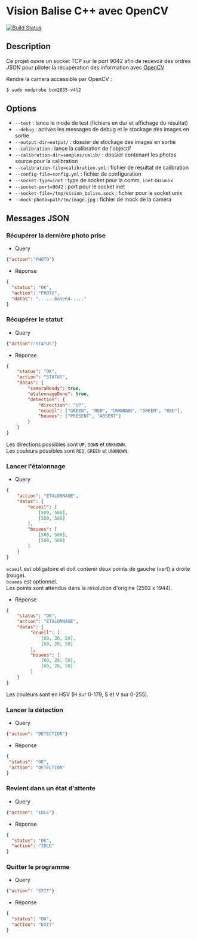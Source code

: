 # Vision Balise C++ avec OpenCV
[![Build Status](https://travis-ci.org/ARIG-Robotique/vision-balise.svg?branch=master)](https://travis-ci.org/ARIG-Robotique/vision-balise)

## Description

Ce projet ouvre un socket TCP sur le port 9042 afin de recevoir des ordres
JSON pour piloter la récupération des information avec [OpenCV](https://opencv.org/)

Rendre la camera accessible par OpenCV :
```bash
$ sudo modprobe bcm2835-v4l2
```

## Options

- `--test` : lance le mode de test (fichiers en dur et affichage du résultat)
- `--debug` : actives les messages de debug et le stockage des images en sortie
- `--output-dir=output/` : dossier de stockage des images en sortie
- `--calibration` : lance la calibration de l'objectif
- `--calibration-dir=samples/calib/` : dossier contenant les photos source pour la calibration
- `--calibration-file=calibration.yml` : fichier de résultat de calibration
- `--config-file=config.yml` : fichier de configuration
- `--socket-type=inet` : type de socket pour la comm, `inet` ou `unix`
- `--socket-port=9042` : port pour le socket inet
- `--socket-file=/tmp/vision_balise.sock` : fichier pour le socket unix
- `--mock-photo=path/to/image.jpg` : fichier de mock de la caméra


## Messages JSON

### Récupérer la dernière photo prise

* Query
```json
{"action":"PHOTO"}
```

* Réponse
```json
{
  "status": "OK",
  "action": "PHOTO",
  "datas": "......base64....."
}
```

### Récupérer le statut

* Query
```json
{"action":"STATUS"}
```

* Réponse
```json
{
    "status": "OK",
    "action": "STATUS",
    "datas": {
        "cameraReady": true,
        "etalonnageDone": true,
        "detection": {
            "direction": "UP",
            "ecueil": ["GREEN", "RED", "UNKNOWN", "GREEN", "RED"],
            "bouees": ["PRESENT", "ABSENT"]
        }
    }
}
```

Les directions possibles sont `UP`, `DOWN` et `UNKNOWN`.  
Les couleurs possibles sont `RED`, `GREEN` et `UNKNOWN`.

### Lancer l'étalonnage

* Query
```json
{
    "action": "ETALONNAGE",
    "datas": {
        "ecueil": [
            [500, 500],
            [500, 500]
        ],
        "bouees": [
            [500, 500],
            [500, 500]
        ]
    }
}
```

`ecueil` est obligatoire et doit contenir deux points de gauche (vert) à droite (rouge).  
`bouees` est optionnel.  
Les points sont attendus dans la résolution d'origine (2592 x 1944).

* Réponse
```json
{
    "status": "OK",
    "action": "ETALONNAGE",
    "datas": {
         "ecueil": [
             [60, 20, 50],
             [60, 20, 50]
         ],
         "bouees": [
             [60, 20, 50],
             [60, 20, 50]
         ]
    }
}
```

Les couleurs sont en HSV (H sur 0-179, S et V sur 0-255).

### Lancer la détection

* Query
```json
{"action": "DETECTION"}
```

* Réponse
```json
{
 "status": "OK",
 "action": "DETECTION"
}
```

### Revient dans un état d'attente

* Query
```json
{"action": "IDLE"}
```

* Réponse
```json
{
  "status": "OK",
  "action": "IDLE"
}
```

### Quitter le programme

* Query
```json
{"action": "EXIT"}
```

* Réponse
```json
{
  "status": "OK",
  "action": "EXIT"
}
```
